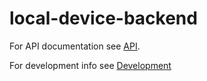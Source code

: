# local-device-backend

For API documentation see [API](docs/API.md).

For development info see [Development](docs/development.md)